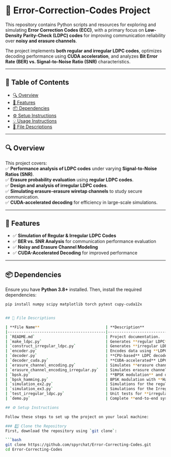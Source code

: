 # 📡 Error-Correction-Codes Project  

This repository contains Python scripts and resources for exploring and simulating **Error Correction Codes (ECC)**, with a primary focus on **Low-Density Parity-Check (LDPC) codes** for improving communication reliability over **noisy and erasure channels**.  

The project implements **both regular and irregular LDPC codes**, optimizes decoding performance using **CUDA acceleration**, and analyzes **Bit Error Rate (BER) vs. Signal-to-Noise Ratio (SNR)** characteristics.  

---

## 📖 Table of Contents  
- [🔍 Overview](#-overview)  
- [🚀 Features](#-features)  
- [📦 Dependencies](#-dependencies)  
- [⚙️ Setup Instructions](#-setup-instructions)  
- [💡 Usage Instructions](#-usage-instructions)  
- [📂 File Descriptions](#-file-descriptions)  

---

## 🔍 Overview  

This project covers:  
✅ **Performance analysis of LDPC codes** under varying **Signal-to-Noise Ratios (SNR)**.  
✅ **Erasure probability evaluation** using **regular LDPC codes**.  
✅ **Design and analysis of irregular LDPC codes**.  
✅ **Simulating erasure-erasure wiretap channels** to study secure communication.  
✅ **CUDA-accelerated decoding** for efficiency in large-scale simulations.  

---

## 🚀 Features  

- ✅ **Simulation of Regular & Irregular LDPC Codes**  
- ✅ **BER vs. SNR Analysis** for communication performance evaluation  
- ✅ **Noisy and Erasure Channel Modeling**  
- ✅ **CUDA-Accelerated Decoding** for improved performance  

---

## 📦 Dependencies  

Ensure you have **Python 3.8+** installed. Then, install the required dependencies:  

```bash
pip install numpy scipy matplotlib torch pytest cupy-cuda12x


## 📂 File Descriptions  

| **File Name**                             | **Description**                                                          |
|-------------------------------------------|--------------------------------------------------------------------------|
| `README.md`                               | Project documentation.                                                   |
| `make_ldpc.py`                            | Generates **regular LDPC** parity-check matrices.                        |
| `construct_irregular_ldpc.py`             | Generates **irregular LDPC** matrices.                                   |
| `encoder.py`                              | Encodes data using **LDPC codes**.                                       |
| `decoder.py`                              | **CPU-based** LDPC decoder implementation.                               |
| `decoder_cuda.py`                         | **CUDA-accelerated** LDPC decoder.                                       |
| `erasure_channel_encoding.py`             | Simulates **erasure channels** with regular LDPC.                        |
| `erasure_channel_encoding_irregular.py`   | Simulates erasure channels with **irregular LDPC**.                      |
| `bpsk.py`                                 | **BPSK modulation** and decoding.                                        |
| `bpsk_hamming.py`                         | BPSK modulation with **Hamming Code**.                                   |
| `simulation_ex2.py`                       | Simulations for the regular LDPC.                                        |
| `simulation_ex3.py`                       | Simulations for the Irregular LDPC.                                      |
| `test_irregular_ldpc.py`                  | Unit tests for **irregular LDPC**.                                       |
| `demo.py`                                 | Complete **end-to-end system demonstration**.                            |

## ⚙️ Setup Instructions  

Follow these steps to set up the project on your local machine:  

### 1️⃣ Clone the Repository  
First, download the repository using `git clone`:  

```bash
git clone https://github.com/spyrchat/Error-Correcting-Codes.git
cd Error-Correcting-Codes

